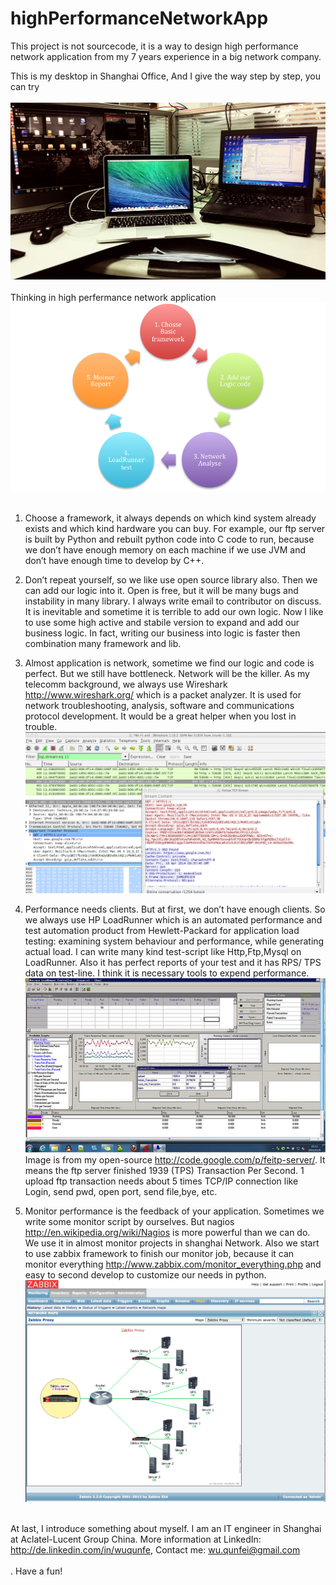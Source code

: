 highPerformanceNetworkApp
=========================
This project is not sourcecode, it is a way to design high performance network application from my 7 years experience in a big network company. <br>


This is my desktop in Shanghai Office, And I give the way step by step, you can try <br><br>
 ![image](https://raw.githubusercontent.com/wuqunfei/highPerformanceNetworkApp/master/myDesk.jpg)<br><br>
Thinking in high perfermance network application<br>
 ![image](https://raw.githubusercontent.com/wuqunfei/highPerformanceNetworkApp/master/logic.png)<br><br>
 
1. Choose a framework, it always depends on which kind system already exists and which kind hardware you can buy. For example, our ftp server is built by Python and rebuilt python code into C code to run, because we don’t have enough memory on each machine if we use JVM and don’t have enough time to develop by C++.<br>

2. Don’t repeat yourself, so we like use open source library also. Then we can add our logic into it. Open is free, but it will be many bugs and instability in many library. I always write email to contributor on discuss. It is inevitable and sometime it is terrible to add our own logic. Now I like to use some high active and stabile version to expand and add our business logic. In fact, writing our business into logic is faster then combination many framework and lib.<br>

3. Almost application is network, sometime we find our logic and code is perfect. But we still have bottleneck. Network will be the killer.  As my telecomm background, we always use Wireshark http://www.wireshark.org/ which is a packet analyzer. It is used for network troubleshooting, analysis, software and communications protocol development. It would be a great helper when you lost in trouble. <br>
![image](https://raw.githubusercontent.com/wuqunfei/highPerformanceNetworkApp/master/capture.png)<br>

4. Performance needs clients. But at first, we don’t have enough clients. So we always use HP LoadRunner which is an automated performance and test automation product from Hewlett-Packard for application load testing: examining system behaviour and performance, while generating actual load. I can write many kind test-script like Http,Ftp,Mysql on LoadRunner. Also it has perfect reports of your test and it has RPS/ TPS data on test-line. I think it is necessary tools to expend performance.<br>
![image](https://raw.githubusercontent.com/wuqunfei/highPerformanceNetworkApp/master/loadRunner.png)<br>
Image is from my open-source http://code.google.com/p/feitp-server/. It means the ftp server finished 1939 (TPS) Transaction Per Second. 1 upload ftp transaction needs about 5 times TCP/IP connection like Login, send pwd, open port, send file,bye, etc.<br>

5. Monitor performance is the feedback of your application. Sometimes we write some monitor script by ourselves. But nagios http://en.wikipedia.org/wiki/Nagios is more powerful than we can do. We use it in almost monitor projects in shanghai Network. Also we start to use zabbix framework to finish our monitor job, because it can monitor everything http://www.zabbix.com/monitor_everything.php and easy to second develop to customize our needs in python.<br>
![image](https://raw.githubusercontent.com/wuqunfei/highPerformanceNetworkApp/master/map.png)<br><br>

At last, I introduce something about myself. I am an IT engineer in Shanghai at Aclatel-Lucent Group China. More information at LinkedIn: http://de.linkedin.com/in/wuqunfe, Contact me: wu.qunfei@gmail.com <br><br>. Have a fun!
